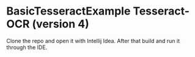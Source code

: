 # BasicTesseractExample Tesseract-OCR (version 4)
Clone the repo and open it with Intellij Idea. 
After that build and run it through the IDE.

